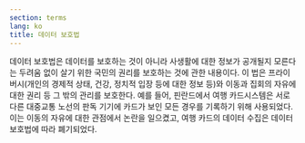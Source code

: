 ```yaml
---
section: terms
lang: ko
title: 데이터 보호법
---
```


데이터 보호법은 데이터를 보호하는 것이 아니라 사생활에 대한 정보가 공개될지 모른다는 두려움 없이 살기 위한 국민의 권리를 보호하는 것에 관한 내용이다. 이 법은 프라이버시(개인의 경제적 상태, 건강, 정치적 입장 등에 대한 정보 등)와 이동과 집회의 자유에 대한 권리 등 그 밖의 관리를 보호한다. 예를 들어, 핀란드에서 여행 카드시스템은 서로 다른 대중교통 노선의 판독 기기에 카드가 보인 모든 경우를 기록하기 위해 사용되었다. 이는 이동의 자유에 대한 관점에서 논란을 일으켰고, 여행 카드의 데이터 수집은 데이터 보호법에 따라 폐기되었다.
